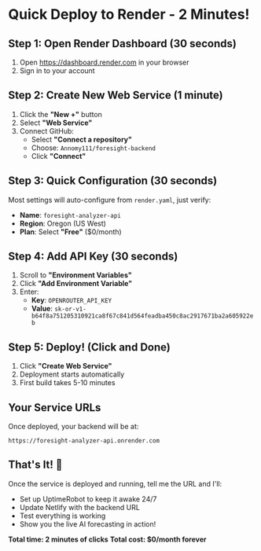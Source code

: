 # Quick Deploy to Render - 2 Minutes!

## Step 1: Open Render Dashboard (30 seconds)
1. Open https://dashboard.render.com in your browser
2. Sign in to your account

## Step 2: Create New Web Service (1 minute)
1. Click the **"New +"** button
2. Select **"Web Service"**
3. Connect GitHub:
   - Select **"Connect a repository"**
   - Choose: `Annomy111/foresight-backend`
   - Click **"Connect"**

## Step 3: Quick Configuration (30 seconds)
Most settings will auto-configure from `render.yaml`, just verify:
- **Name**: `foresight-analyzer-api`
- **Region**: Oregon (US West)
- **Plan**: Select **"Free"** ($0/month)

## Step 4: Add API Key (30 seconds)
1. Scroll to **"Environment Variables"**
2. Click **"Add Environment Variable"**
3. Enter:
   - **Key**: `OPENROUTER_API_KEY`
   - **Value**: `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`

## Step 5: Deploy! (Click and Done)
1. Click **"Create Web Service"**
2. Deployment starts automatically
3. First build takes 5-10 minutes

## Your Service URLs
Once deployed, your backend will be at:
```
https://foresight-analyzer-api.onrender.com
```

## That's It! 🎉

Once the service is deployed and running, tell me the URL and I'll:
- Set up UptimeRobot to keep it awake 24/7
- Update Netlify with the backend URL
- Test everything is working
- Show you the live AI forecasting in action!

**Total time: 2 minutes of clicks**
**Total cost: $0/month forever**
